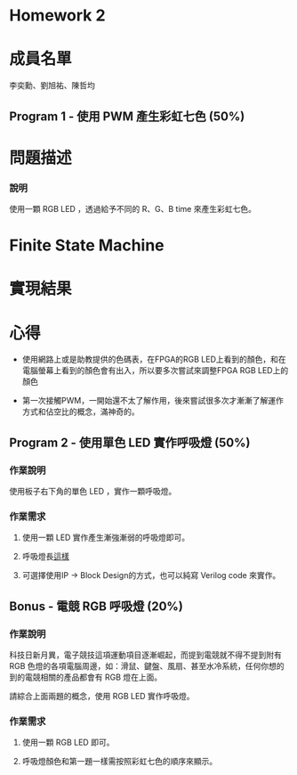 Homework 2
====================
# 成員名單
李奕勳、劉旭祐、陳哲均

## Program 1 - 使用 PWM 產生彩虹七色 (50%)
# 問題描述
### 說明

使用一顆 RGB LED ，透過給予不同的 R、G、B time 來產生彩虹七色。

# Finite State Machine

# 實現結果

# 心得

* 使用網路上或是助教提供的色碼表，在FPGA的RGB LED上看到的顏色，和在電腦螢幕上看到的顏色會有出入，所以要多次嘗試來調整FPGA RGB LED上的顏色

* 第一次接觸PWM，一開始還不太了解作用，後來嘗試很多次才漸漸了解運作方式和佔空比的概念，滿神奇的。
## Program 2 - 使用單色 LED 實作呼吸燈 (50%)

### 作業說明

使用板子右下角的單色 LED ，實作一顆呼吸燈。

### 作業需求

1. 使用一顆 LED 實作產生漸強漸弱的呼吸燈即可。

2. 呼吸燈長[這樣](https://www.youtube.com/watch?v=Z6tbQ0HNmag)

3. 可選擇使用IP -> Block Design的方式，也可以純寫 Verilog code 來實作。

## Bonus - 電競 RGB 呼吸燈 (20%)

### 作業說明

科技日新月異，電子競技這項運動項目逐漸崛起，而提到電競就不得不提到附有 RGB 色燈的各項電腦周邊，如：滑鼠、鍵盤、風扇、甚至水冷系統，任何你想的到的電競相關的產品都會有 RGB 燈在上面。

請綜合上面兩題的概念，使用 RGB LED 實作呼吸燈。

### 作業需求

1. 使用一顆 RGB LED 即可。

2. 呼吸燈顏色和第一題一樣需按照彩虹七色的順序來顯示。
